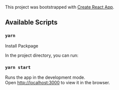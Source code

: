 This project was bootstrapped with [Create React App](https://github.com/facebook/create-react-app).

## Available Scripts

### `yarn`

Install Packpage

In the project directory, you can run:

### `yarn start`

Runs the app in the development mode.<br />
Open [http://localhost:3000](http://localhost:3000) to view it in the browser.
